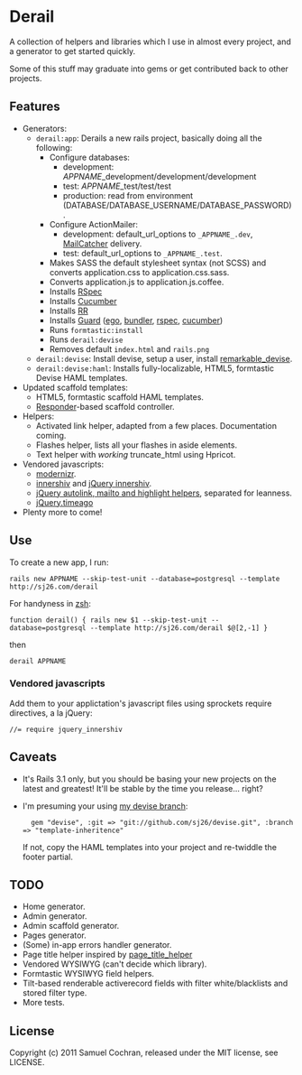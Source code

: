 # Derail

A collection of helpers and libraries which I use in almost every project, and a generator to get started quickly.

Some of this stuff may graduate into gems or get contributed back to other projects.

## Features

* Generators:
  * `derail:app`: Derails a new rails project, basically doing all the following:
    * Configure databases:
      * development: _APPNAME_\_development/development/development
      * test: _APPNAME_\_test/test/test
      * production: read from environment (DATABASE/DATABASE\_USERNAME/DATABASE\_PASSWORD).
    * Configure ActionMailer:
      * development: default\_url\_options to `_APPNAME_.dev`, [MailCatcher](https://github.com/sj26/mailcatcher) delivery.
      * test: default\_url\_options to `_APPNAME_.test`.
    * Makes SASS the default stylesheet syntax (not SCSS) and converts application.css to application.css.sass.
    * Converts application.js to application.js.coffee.
    * Installs [RSpec](http://rspec.info/)
    * Installs [Cucumber](http://cukes.info/)
    * Installs [RR](https://github.com/btakita/rr)
    * Installs [Guard](https://github.com/guard/guard) ([ego](https://github.com/guard/guard-ego), [bundler](https://github.com/guard/guard-bundler), [rspec](https://github.com/guard/guard-rspec), [cucumber](https://github.com/guard/guard-cucumber))
    * Runs `formtastic:install`
    * Runs `derail:devise`
    * Removes default `index.html` and `rails.png`
  * `derail:devise`: Install devise, setup a user, install [remarkable_devise](https://github.com/sj26/remarkable_devise).
  * `derail:devise:haml`: Installs fully-localizable, HTML5, formtastic Devise HAML templates.
* Updated scaffold templates:
  * HTML5, formtastic scaffold HAML templates.
  * [Responder](https://github.com/rails/rails/tree/3-1-stable/actionpack/lib/action_controller/metal/responder.rb)-based scaffold controller.
* Helpers:
  * Activated link helper, adapted from a few places. Documentation coming.
  * Flashes helper, lists all your flashes in aside elements.
  * Text helper with *working* truncate\_html using Hpricot.
* Vendored javascripts:
  * [modernizr](http://www.modernizr.com/).
  * [innershiv](http://jdbartlett.com/innershiv/) and [jQuery innershiv](http://tomcoote.co.uk/javascript/ajax-html5-in-ie/).
  * [jQuery autolink, mailto and highlight helpers](http://kawika.org/jquery/index.php?section=autolink), separated for leanness.
  * [jQuery.timeago](http://timeago.yarp.com/)
* Plenty more to come!

## Use

To create a new app, I run:

    rails new APPNAME --skip-test-unit --database=postgresql --template http://sj26.com/derail

For handyness in [zsh](http://zsh.org):

    function derail() { rails new $1 --skip-test-unit --database=postgresql --template http://sj26.com/derail $@[2,-1] }

then

    derail APPNAME

### Vendored javascripts

Add them to your applictation's javascript files using sprockets require directives, a la jQuery:

    //= require jquery_innershiv

## Caveats

* It's Rails 3.1 only, but you should be basing your new projects on the latest and greatest! It'll be stable by the time you release... right?
* I'm presuming your using [my devise branch](https://github.com/sj26/devise/tree/template-inheritence):

        gem "devise", :git => "git://github.com/sj26/devise.git", :branch => "template-inheritence"

  If not, copy the HAML templates into your project and re-twiddle the footer partial.

## TODO

* Home generator.
* Admin generator.
* Admin scaffold generator.
* Pages generator.
* (Some) in-app errors handler generator.
* Page title helper inspired by [page\_title\_helper](https://github.com/lwe/page_title_helper)
* Vendored WYSIWYG (can't decide which library).
* Formtastic WYSIWYG field helpers.
* Tilt-based renderable activerecord fields with filter white/blacklists and stored filter type.
* More tests.

## License

Copyright (c) 2011 Samuel Cochran, released under the MIT license, see LICENSE.
